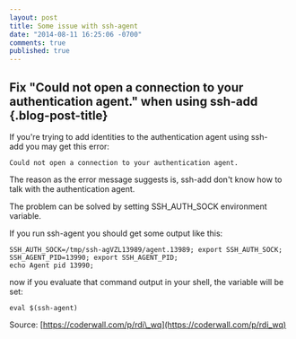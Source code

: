 ```yaml
---
layout: post
title: Some issue with ssh-agent
date: "2014-08-11 16:25:06 -0700"
comments: true
published: true
---
```


Fix "Could not open a connection to your authentication agent." when using ssh-add {.blog-post-title}
----------------------------------------------------------------------------------

If you're trying to add identities to the authentication agent
using ssh-add you may get this error:

    Could not open a connection to your authentication agent.

The reason as the error message suggests is, ssh-add don't know how to
talk with the authentication agent.

The problem can be solved by setting SSH\_AUTH\_SOCK environment
variable.

If you run ssh-agent you should get some output like this:

    SSH_AUTH_SOCK=/tmp/ssh-agVZL13989/agent.13989; export SSH_AUTH_SOCK;
    SSH_AGENT_PID=13990; export SSH_AGENT_PID;
    echo Agent pid 13990;

now if you evaluate that command output in your shell, the variable will
be set:

    eval $(ssh-agent)

Source: [https://coderwall.com/p/rdi\_wq](https://coderwall.com/p/rdi_wq)

 
